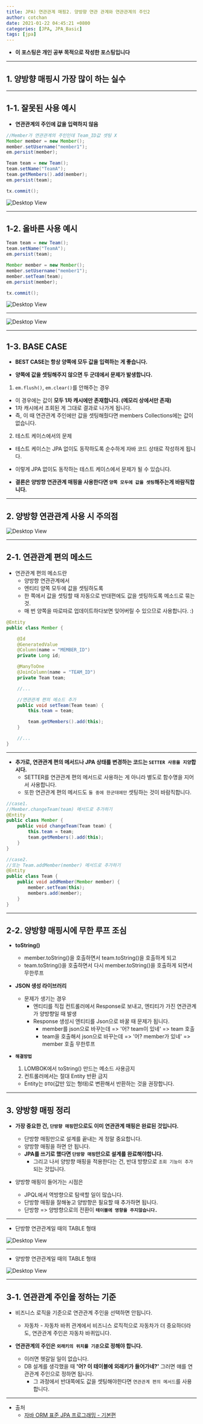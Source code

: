 ```yaml
---
title: JPA) 연관관계 매핑2. 양방향 연관 관계와 연관관계의 주인2 
author: cotchan 
date: 2021-01-22 04:45:21 +0800 
categories: [JPA, JPA_Basic]
tags: [jpa] 
---
```


+ **이 포스팅은 개인 공부 목적으로 작성한 포스팅입니다**

---

## 1. 양방향 매핑시 가장 많이 하는 실수

---

## 1-1. 잘못된 사용 예시

+ **연관관계의 주인에 값을 입력하지 않음**

```java
//Member가 연관관계의 주인인데 Team_ID값 셋팅 X
Member member = new Member();
member.setUsername("member1");
em.persist(member);

Team team = new Team();
team.setName("TeamA");
team.getMembers().add(member);
em.persist(team);

tx.commit();
```

![Desktop View](/assets/img/post/jpa/2021-01-21-jpa-association-mapping-12.png)

---

## 1-2. 올바른 사용 예시

```java
Team team = new Team();
team.setName("TeamA");
em.persist(team);

Member member = new Member();
member.setUsername("member1");
member.setTeam(team);
em.persist(member);

tx.commit();
```

![Desktop View](/assets/img/post/jpa/2021-01-21-jpa-association-mapping-13.png)

---

![Desktop View](/assets/img/post/jpa/2021-01-21-jpa-association-mapping-14.png)

---

## 1-3. BASE CASE

+ **BEST CASE는 항상 양쪽에 모두 값을 입력하는 게 좋습니다.**

+ **양쪽에 값을 셋팅해주지 않으면 두 군데에서 문제가 발생합니다.**
  
1. `em.flush()`, `em.clear()`를 안해주는 경우
  + 이 경우에는 값이 **모두 1차 캐시에만 존재합니다. (메모리 상에서만 존재)**
  + 1차 캐시에서 조회된 게 그대로 결과로 나가게 됩니다.
  + 즉, 이 때 연관관계 주인에만 값을 셋팅해줬다면 members Collections에는 값이 없습니다.
2. 테스트 케이스에서의 문제
  + 테스트 케이스는 JPA 없이도 동작하도록 순수하게 자바 코드 상태로 작성하게 됩니다.
  + 이렇게 JPA 없이도 동작하는 테스트 케이스에서 문제가 될 수 있습니다.

+ **결론은 양방향 연관관계 매핑을 사용한다면 `양쪽 모두에 값을 셋팅`해주는게 바람직합니다.**

---

## 2. 양방향 연관관계 사용 시 주의점

![Desktop View](/assets/img/post/jpa/2021-01-21-jpa-association-mapping-15.png)

---

## 2-1. 연관관계 편의 메소드

+ 연관관계 편의 메소드란 
  + 양방향 연관관계에서 
  + 엔티티 양쪽 모두에 값을 셋팅하도록
  + 한 쪽에서 값을 셋팅할 때 자동으로 반대편에도 값을 셋팅하도록 메소드로 묶는 것.
  + 매 번 양쪽을 따로따로 업데이트하다보면 잊어버릴 수 있으므로 사용합니다. :) 

```java
@Entity
public class Member {

    @Id
    @GeneratedValue
    @Column(name = "MEMBER_ID")
    private Long id;

    @ManyToOne  
    @JoinColumn(name = "TEAM_ID") 
    private Team team;

    //...

    //연관관계 편의 메소드 추가
    public void setTeam(Team team) {
        this.team = team;

        team.getMembers().add(this);
    }

    //...
}
```

---

+ **추가로, 연관관계 편의 메서드나 JPA 상태를 변경하는 코드는 `SETTER 사용을 지양`합시다.**
  + SETTER를 연관관계 편의 메서드로 사용하는 게 아니라 별도로 함수명을 지어서 사용합니다.
  + 또한 연관관계 편의 메서드도 `둘 중에 한군데에만` 셋팅하는 것이 바람직합니다.

```java
//case1.
//Member.changeTeam(team) 메서드로 추가하기
@Entity
public class Member {
    public void changeTeam(Team team) {
        this.team = team;
        team.getMembers().add(this);
    }
}

//case2.
//또는 Team.addMember(member) 메서드로 추가하기
@Entity
public class Team {
    public void addMember(Member member) {
        member.setTeam(this);
        members.add(member);
    }
}
```

---

## 2-2. 양방향 매핑시에 무한 루프 조심

+ **toString()**
  + member.toString()을 호출하면서 team.toString()을 호출하게 되고 
  + team.toString()을 호출하면서 다시 member.toString()을 호출하게 되면서 무한루프

+ **JSON 생성 라이브러리**
  + 문제가 생기는 경우
    + 엔티티를 직접 컨트롤러에서 Response로 보내고, 엔티티가 가진 연관관계가 양방향일 때 발생
    + Response 생성시 엔티티를 Json으로 바꿀 때 문제가 됩니다. 
      + member를 json으로 바꾸는데 => '어? team이 있네' => team 호출
      + team을 호출해서 json으로 바꾸는데 => '어? member가 있네' => member 호출 무한루프

+ **`해결방법`**
  1. LOMBOK에서 toString() 만드는 메소드 사용금지
  2. 컨트롤러에서는 절대 Entity 반환 금지
    + Entity는 `DTO`(값만 있는 형태)로 변환해서 반환하는 것을 권장합니다.

---

## 3. 양방향 매핑 정리

+ **가장 중요한 건, `단방향 매핑`만으로도 이미 연관관계 매핑은 완료된 것입니다.**
  + 단방향 매핑만으로 설계를 끝내는 게 정말 중요합니다.
  + 양방향 매핑을 하면 안 됩니다.
  + **JPA를 쓰기로 했다면 `단방향 매핑`만으로 설계를 완료해야합니다.**
    + 그리고 나서 양방향 매핑을 적용한다는 건, 반대 방향으로 `조회 기능이 추가`되는 것입니다.

+ 양방향 매핑이 들어가는 시점은
  + JPQL에서 역방향으로 탐색할 일이 많습니다.
  + 단방향 매핑을 잘해놓고 양방향은 필요할 때 추가하면 됩니다. 
  + 단방향 => 양방향으로의 전환이 **`테이블에 영향을 주지않습니다.`**

---

+ 단방향 연관관계일 때의 TABLE 형태

![Desktop View](/assets/img/post/jpa/2021-01-21-jpa-association-mapping-16.png)

---

+ 양방향 연관관계일 때의 TABLE 형태

![Desktop View](/assets/img/post/jpa/2021-01-21-jpa-association-mapping-17.png)

---

## 3-1. 연관관계 주인을 정하는 기준

+ 비즈니스 로직을 기준으로 연관관계 주인을 선택하면 안됩니다.
  + 자동차 - 자동차 바퀴 관계에서 비즈니스 로직적으로 자동차가 더 중요하더라도, 연관관계 주인은 자동차 바퀴입니다.

+ **연관관계의 주인은 `외래키의 위치를 기준`으로 정해야 합니다.**
  + 이러면 헷갈일 일이 없습니다.
  + DB 설계를 생각했을 때 **'어? 이 테이블에 외래키가 들어가네?'** 그러면 얘를 연관관계 주인으로 정하면 됩니다.
    + 그 과정에서 반대쪽에도 값을 셋팅해야한다면 `연관관계 편의 메서드`를 사용합니다.

---

+ 출처
    + [자바 ORM 표준 JPA 프로그래밍 - 기본편](https://www.inflearn.com/course/ORM-JPA-Basic)
